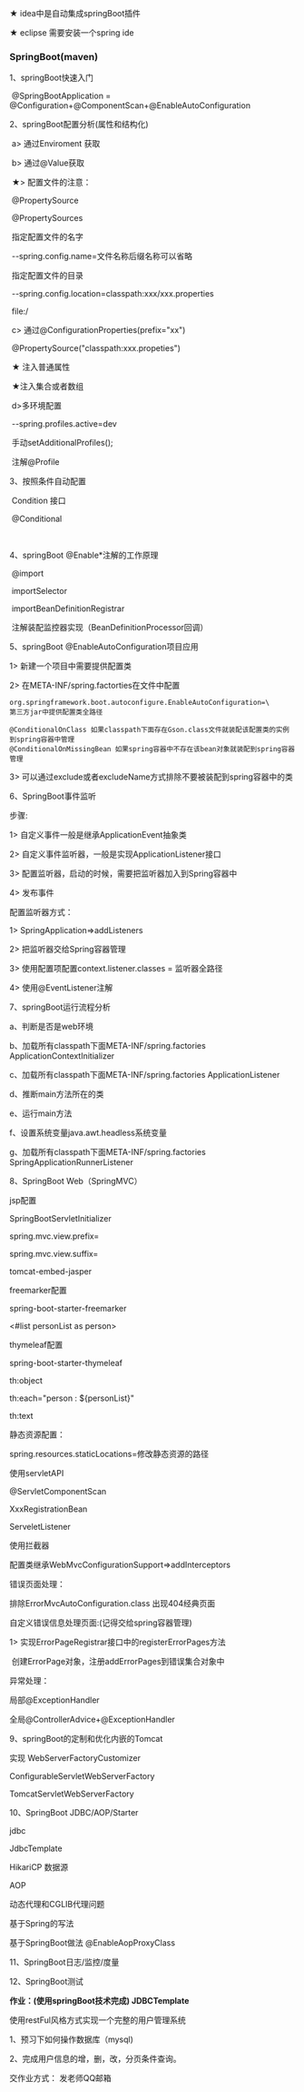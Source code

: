 ★ idea中是自动集成springBoot插件

★ eclipse 需要安装一个spring ide



### SpringBoot(maven)

1、springBoot快速入门

​      @SpringBootApplication = @Configuration+@ComponentScan+@EnableAutoConfiguration

2、springBoot配置分析(属性和结构化)

​       a> 通过Enviroment 获取

​       b> 通过@Value获取

​	 ★> 配置文件的注意：

​		@PropertySource

​		@PropertySources

​		指定配置文件的名字

​		--spring.config.name=文件名称后缀名称可以省略

​		指定配置文件的目录

​		--spring.config.location=classpath:xxx/xxx.properties

​							    file:/

​	c>  通过@ConfigurationProperties(prefix="xx")

​		      @PropertySource("classpath:xxx.propeties")

​               ★ 注入普通属性

​		★注入集合或者数组

​         d>多环境配置

​		--spring.profiles.active=dev

​                 手动setAdditionalProfiles();

​                 注解@Profile



3、按照条件自动配置

​	Condition 接口

​	@Conditional

​	

4、springBoot @Enable*注解的工作原理

​	@import

​	importSelector

​        importBeanDefinitionRegistrar

​	注解装配监控器实现（BeanDefinitionProcessor回调）

5、springBoot @EnableAutoConfiguration项目应用

1> 新建一个项目中需要提供配置类

2> 在META-INF/spring.factorties在文件中配置

```
org.springframework.boot.autoconfigure.EnableAutoConfiguration=\
第三方jar中提供配置类全路径
```

```
@ConditionalOnClass 如果classpath下面存在Gson.class文件就装配该配置类的实例到spring容器中管理
@ConditionalOnMissingBean 如果spring容器中不存在该bean对象就装配到spring容器管理
```

3> 可以通过exclude或者excludeName方式排除不要被装配到spring容器中的类

6、SpringBoot事件监听

步骤:

1> 自定义事件一般是继承ApplicationEvent抽象类

2> 自定义事件监听器，一般是实现ApplicationListener接口

3> 配置监听器，启动的时候，需要把监听器加入到Spring容器中

4> 发布事件

配置监听器方式：

1> SpringApplication=>addListeners

2> 把监听器交给Spring容器管理

3> 使用配置项配置context.listener.classes = 监听器全路径

4> 使用@EventListener注解



7、springBoot运行流程分析

a、判断是否是web环境

b、加载所有classpath下面META-INF/spring.factories  ApplicationContextInitializer

c、加载所有classpath下面META-INF/spring.factories  ApplicationListener

d、推断main方法所在的类

e、运行main方法

f、设置系统变量java.awt.headless系统变量

g、加载所有classpath下面META-INF/spring.factories  SpringApplicationRunnerListener



8、SpringBoot Web（SpringMVC）



jsp配置

SpringBootServletInitializer 

spring.mvc.view.prefix=

spring.mvc.view.suffix=

tomcat-embed-jasper



freemarker配置

spring-boot-starter-freemarker

<#list personList as person>



thymeleaf配置

spring-boot-starter-thymeleaf

<html xmlns:th="http://www.thymeleaf.org">

th:object

th:each="person : ${personList}"

th:text



静态资源配置：

spring.resources.staticLocations=修改静态资源的路径



使用servletAPI

@ServletComponentScan

XxxRegistrationBean

ServeletListener





使用拦截器

配置类继承WebMvcConfigurationSupport=>addInterceptors



错误页面处理：

排除ErrorMvcAutoConfiguration.class 出现404经典页面

自定义错误信息处理页面:(记得交给spring容器管理)

1> 实现ErrorPageRegistrar接口中的registerErrorPages方法

​      创建ErrorPage对象，注册addErrorPages到错误集合对象中

异常处理：

局部@ExceptionHandler

全局@ControllerAdvice+@ExceptionHandler



9、springBoot的定制和优化内嵌的Tomcat

实现 WebServerFactoryCustomizer<ConfigurableServletWebServerFactory> 

ConfigurableServletWebServerFactory 

TomcatServletWebServerFactory 



10、SpringBoot JDBC/AOP/Starter

jdbc

JdbcTemplate

HikariCP 数据源



AOP

动态代理和CGLIB代理问题

基于Spring的写法

基于SpringBoot做法 @EnableAopProxyClass





11、SpringBoot日志/监控/度量

12、SpringBoot测试





**作业：(使用springBoot技术完成) JDBCTemplate**

使用restFul风格方式实现一个完整的用户管理系统

1、预习下如何操作数据库（mysql)

2、完成用户信息的增，删，改，分页条件查询。



交作业方式： 发老师QQ邮箱